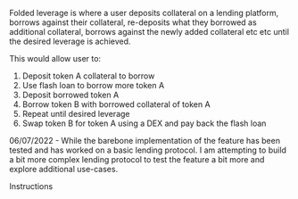 Folded leverage is where a user deposits collateral on a lending platform, borrows against their collateral, re-deposits what they borrowed as additional collateral, borrows against the newly added collateral etc etc until the desired leverage is achieved.

This would allow user to:

1. Deposit token A collateral to borrow
2. Use flash loan to borrow more token A
3. Deposit borrowed token A
4. Borrow token B with borrowed collateral of token A
5. Repeat until desired leverage
6. Swap token B for token A using a DEX and pay back the flash loan

06/07/2022 - While the barebone implementation of the feature has been tested and has worked on a basic lending protocol. I am attempting to build a bit more complex lending protocol to test the feature a bit more and explore additional use-cases.

Instructions

